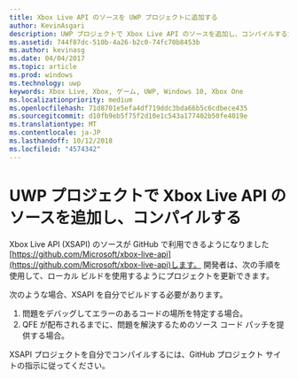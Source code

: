 ```yaml
---
title: Xbox Live API のソースを UWP プロジェクトに追加する
author: KevinAsgari
description: UWP プロジェクトで Xbox Live API のソースを追加し、コンパイルする方法について説明します。
ms.assetid: 744f87dc-510b-4a26-b2c0-74fc70b8453b
ms.author: kevinasg
ms.date: 04/04/2017
ms.topic: article
ms.prod: windows
ms.technology: uwp
keywords: Xbox Live, Xbox, ゲーム, UWP, Windows 10, Xbox One
ms.localizationpriority: medium
ms.openlocfilehash: 71d8701e5efa4df719ddc3bda66b5c6cdbece435
ms.sourcegitcommit: d10fb9eb5f75f2d10e1c543a177402b50fe4019e
ms.translationtype: MT
ms.contentlocale: ja-JP
ms.lasthandoff: 10/12/2018
ms.locfileid: "4574342"
---
```

# <a name="add-and-compile-the-xbox-live-apis-source-in-your-uwp-project"></a>UWP プロジェクトで Xbox Live API のソースを追加し、コンパイルする

Xbox Live API (XSAPI) のソースが GitHub で利用できるようになりました[https://github.com/Microsoft/xbox-live-api](https://github.com/Microsoft/xbox-live-api)します。 開発者は、次の手順を使用して、ローカル ビルドを使用するようにプロジェクトを更新できます。

次のような場合、XSAPI を自分でビルドする必要があります。
1. 問題をデバッグしてエラーのあるコードの場所を特定する場合。
1. QFE が配布されるまでに、問題を解決するためのソース コード パッチを提供する場合。

XSAPI プロジェクトを自分でコンパイルするには、GitHub プロジェクト サイトの指示に従ってください。
